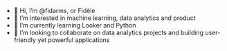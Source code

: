 - 👋 Hi, I’m @fidarms, or Fidèle
- 👀 I’m interested in machine learning, data analytics and product
- 🌱 I’m currently learning Looker and Python
- 💞️ I’m looking to collaborate on data analytics projects and building user-friendly yet powerful applications


<!---
fidarms/fidarms is a ✨ special ✨ repository because its `README.md` (this file) appears on your GitHub profile.
You can click the Preview link to take a look at your changes.
--->
